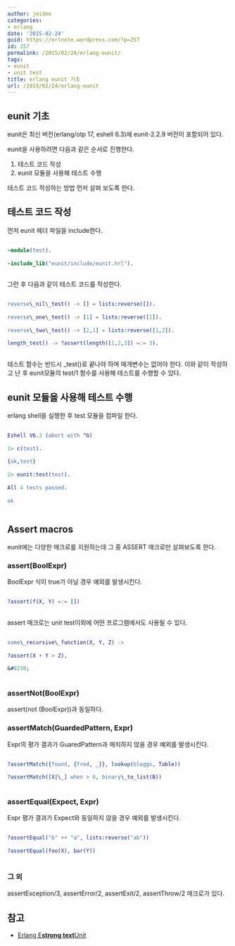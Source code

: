 ```yaml
---
author: jeidee
categories:
- erlang
date: '2015-02-24'
guid: https://erlnote.wordpress.com/?p=257
id: 257
permalink: /2015/02/24/erlang-eunit/
tags:
- eunit
- unit test
title: erlang eunit 기초
url: /2015/02/24/erlang-eunit
---
```


## eunit 기초

eunit은 최신 버전(erlang/otp 17, eshell 6.3)에 eunit-2.2.9 버전이 포함되어 있다.
  
eunit을 사용하려면 다음과 같은 순서로 진행한다.

  1. 테스트 코드 작성
  2. eunit 모듈을 사용해 테스트 수행

테스트 코드 작성하는 방법 먼저 살펴 보도록 한다.

## 테스트 코드 작성

먼저 eunit 헤더 파일을 include한다.

```erlang
  
-module(test).
  
-include_lib("eunit/include/eunit.hrl").
  
```

그런 후 다음과 같이 테스트 코드를 작성한다.

```erlang
  
reverse\_nil\_test() -> [] = lists:reverse([]).
  
reverse\_one\_test() -> [1] = lists:reverse([1]).
  
reverse\_two\_test() -> [2,1] = lists:reverse([1,2]).
  
length_test() -> ?assert(length([1,2,3]) =:= 3).
  
```

테스트 함수는 반드시 _test()로 끝나야 하며 매개변수는 없어야 한다. 이와 같이 작성하고 난 후 eunit모듈의 test/1 함수를 사용해 테스트를 수행할 수 있다.

## eunit 모듈을 사용해 테스트 수행

erlang shell을 실행한 후 test 모듈을 컴파일 한다.

```erlang
  
Eshell V6.3 (abort with ^G)
  
1> c(test).
  
{ok,test}
  
2> eunit:test(test).
    
All 4 tests passed.
  
ok
  
```

## Assert macros

eunit에는 다양한 매크로를 지원하는데 그 중 ASSERT 매크로만 살펴보도록 한다.

### assert(BoolExpr)

BoolExpr 식이 true가 아닐 경우 예외를 발생시킨다.

```erlang
  
?assert(f(X, Y) =:= [])
  
```

assert 매크로는 unit test이외에 어떤 프로그램에서도 사용될 수 있다.

```erlang
  
some\_recursive\_function(X, Y, Z) ->
      
?assert(X + Y > Z),
      
&#8230;
  
```

### assertNot(BoolExpr)

assert(not (BoolExpr))과 동일하다.

### assertMatch(GuardedPattern, Expr)

Expr의 평가 결과가 GuaredPattern과 매치하지 않을 경우 예외를 발생시킨다.

```erlang
  
?assertMatch({found, {fred, _}}, lookup(bloggs, Table))
  
?assertMatch([X|\_] when > 0, binary\_to_list(B))
  
```

### assertEqual(Expect, Expr)

Expr 평가 결과가 Expect와 동일하지 않을 경우 예외를 발생시킨다.

```erlang
  
?assertEqual("b" ++ "a", lists:reverse("ab"))
  
?assertEqual(foo(X), bar(Y))
  
```

### 그 외

assertException/3, assertError/2, assertExit/2, assertThrow/2 매크로가 있다.

## 참고

  * [Erlang E**strong text**Unit](http://www.erlang.org/doc/apps/eunit/chapter.html)